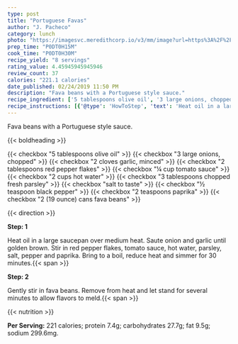```yaml
---
type: post
title: "Portuguese Favas"
author: "J. Pacheco"
category: lunch
photo: "https://imagesvc.meredithcorp.io/v3/mm/image?url=https%3A%2F%2Fimages.media-allrecipes.com%2Fuserphotos%2F6611178.jpg"
prep_time: "P0DT0H15M"
cook_time: "P0DT0H30M"
recipe_yield: "8 servings"
rating_value: 4.45945945945946
review_count: 37
calories: "221.1 calories"
date_published: 02/24/2019 11:50 PM
description: "Fava beans with a Portuguese style sauce."
recipe_ingredient: ['5 tablespoons olive oil', '3 large onions, chopped', '2 cloves garlic, minced', '2 tablespoons red pepper flakes', '¼ cup tomato sauce', '2 cups hot water', '3 tablespoons chopped fresh parsley', 'salt to taste', '½ teaspoon black pepper', '2 teaspoons paprika', '2 (19 ounce) cans fava beans']
recipe_instructions: [{'@type': 'HowToStep', 'text': 'Heat oil in a large saucepan over medium heat.  Saute onion and garlic until golden brown.  Stir in red pepper flakes, tomato sauce, hot water, parsley, salt, pepper and paprika.  Bring to a boil, reduce heat and simmer for 30 minutes.\n'}, {'@type': 'HowToStep', 'text': 'Gently stir in fava beans.  Remove from heat and let stand for several minutes to allow flavors to meld.\n'}]
---
```


Fava beans with a Portuguese style sauce. 

{{< boldheading >}}

{{< checkbox "5 tablespoons olive oil" >}}
{{< checkbox "3 large onions, chopped" >}}
{{< checkbox "2 cloves garlic, minced" >}}
{{< checkbox "2 tablespoons red pepper flakes" >}}
{{< checkbox "¼ cup tomato sauce" >}}
{{< checkbox "2 cups hot water" >}}
{{< checkbox "3 tablespoons chopped fresh parsley" >}}
{{< checkbox "salt to taste" >}}
{{< checkbox "½ teaspoon black pepper" >}}
{{< checkbox "2 teaspoons paprika" >}}
{{< checkbox "2 (19 ounce) cans fava beans" >}}


{{< direction >}}

**Step: 1**

Heat oil in a large saucepan over medium heat.  Saute onion and garlic until golden brown.  Stir in red pepper flakes, tomato sauce, hot water, parsley, salt, pepper and paprika.  Bring to a boil, reduce heat and simmer for 30 minutes.{{< span >}}

**Step: 2**

Gently stir in fava beans.  Remove from heat and let stand for several minutes to allow flavors to meld.{{< span >}}

{{< nutrition >}}

**Per Serving:** 221 calories; protein 7.4g; carbohydrates 27.7g; fat 9.5g; sodium 299.6mg.